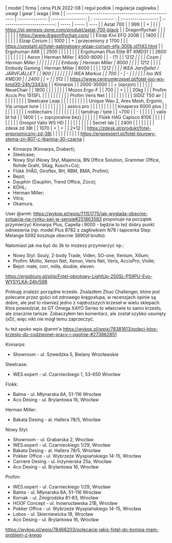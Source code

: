 | model                                                 | firma           | cena PLN 2022-08   | regul podlok   | regulacja zaglowka  | uwagi                       | gwar  | waga  | link                                                                  |
| :---------------------------------------------------- | :-------------: | :----------------: | : ---------- : | :-----------------: | :-------------------------: | ----- | ----- | ----                                                                  |
| Astat 700                                             |                 | 999                |                | +                   |                             |       |       | https://pl.genesis-zone.com/produkt/astat-700-black                   |
| Dragonflychair                                        |                 |                    |                |                     |                             |       |       | https://www.dragonflychair.com/                                       |
| Elzap Kivi EFG 200B                                   |                 | 1400               |                |                     |                             |       |       |                                                                       |
| Elzap Corium                                          |                 | 1000               |                | +                   | przeceniony z 1700          |       |       | https://umstahl.pl/fotel-gabinetowy-elzap-corium-efg-300b,id1143.html |
| Ergohuman A88                                         |                 | 2500               |                |                     |                             |       |       |                                                                       |
| Ergohuman Plus Elite BT KMD31                         |                 | 2600               |                |                     |                             |       |       |                                                                       |
| Aeron                                                 | Herman Miller   | 4500-8000          |                | - (?)               |                             | 12*12 |       |                                                                       |
| Cosm                                                  | Herman Miller  |                    |                |                     |                             |       |       |                                                                       |
| Embody                                                | Herman Miller  | 8000               |                |                     |                             | 12*12 |       |                                                                       |
| Embody Gaming                                         | Herman Miller  | 8000               |                |                     |                             | 12*12 |       |                                                                       |
| IKEA Jarvfjallet / JÄRVFJÄLLET                        |                 | 900                |                |                     |                             |       |       |                                                                       |
| IKEA Markus                                           |                 | 700                | -              | -                   |                             |       |       |                                                                       |
| Ioo WS KMD30                                          |                 | 2400               |                | +                   |                             | 5*12  |       | https://www.centrumkrzesel.pl/fotel-ioo-ws-kmd30-24h/3343/p           |
| Kinnarps                                              |                 | 2000-35000         |                | + (opcjon)          |                             |       |       |                                                                       |
| NeueChair                                             |                 | 1800               |                |                     |                             |       |       |                                                                       |
| Mozos Ergo-F                                          |                 | 700                |                | +                   |                             |       | 20kg  |                                                                       |
| Profim Accis Pro 151SFL                               |                 |                    |                |                     |                             |       |       |                                                                       |
| Profim Veris Net                                      |                 |                    |                |                     |                             |       |       |                                                                       |
| SIDIZ T50 air                                         |                 |                    |                |                     |                             |       |       |                                                                       |
| Steelcase Leap                                        |                 |                    |                |                     |                             |       |       |                                                                       |
| Unique Wau 2, Ares Mesh, Ergonic, Vip   unique tune   |                 |                    |                |                     |                             |       |       |                                                                       |
| assics pro                                            |                 |                    |                |                     |                             |       |       |                                                                       |
| kinaperss 6000 plus                                   |                 |                    |                |                     |                             |       |       |                                                                       |
| noblechairs                                           |                 |                    |                |                     |                             |       |       |                                                                       |
| tamdrup / tjele                                       |                 | ~700               |                | -                   |                             |       |       |                                                                       |
| valio bt hd                                           |                 | 1400               |                | + (opcjonalnie bez) |                             |       |       |                                                                       |
| Flokk HAG Capisco 8106                                |                 |                    |                |                     |                             |       |       |                                                                       |
| Grospol Valio WS HD                                   |                 |                    |                |                     |                             |       |       |                                                                       |
| Secret lab                                            |                 | 2400               |                |                     |                             |       |       |                                                                       |
| zdesk  zd 38t                                         |                 | 1070               | +              | +                   |                             | 2*12  |       | https://zdesk.pl/produkt/fotel-ergonomiczny-zd-38t                    |
|                                                       |                 |                    |                |                     |                             |       |       | https://ergoexpert.pl/fotel-biurowy-stema-zn-807-c-tkanina-30-czarna  |



- Kinnarps (Kinnarps, Drabert);
- Steelcase;
- Nowy Styl (Nowy Styl, Majencia, BN Office Solution, Grammer Office, Rohde Grahl, Sitag, Kusch+Co);
- Flokk (HÅG, Giroflex, RH, RBM, BMA, Profim);
- Bejot;
- Dauphin (Dauphin, Trend Office, Züco);
- KÖHL;
- Herman Miller;
- Vitra;
- Okamura.


User @armt:
https://wykop.pl/wpis/71151775/jak-wyglada-obecnie-sytuacja-na-rynku-swi-w-sensie#251863583
proponuje na początek przymierzyć Kinnarps Plus, Capella i 9000 - będzie to też dobry punkt odniesienia (np. model Plus 8782 z zagłówkiem N78 i tapicerka Step Melange 5092 kosztuje obecnie 3890zł brutto).

Natomiast jak ma być do 3k to możesz przymierzyć np.:
- Nowy Styl: Souly, Z-body Trade, Viden, SO-one, Xenium, Xilium;
- Profim: Motto, Xenon Net, Xenon, Veris Net, Veris, AccisPro, Violle;
- Bejot: mate, corr, milla, double, eleven.

https://ergobiuro.pl/pl/p/Fotel-obrotowy-LightUp-250SL-P59PU-Evo-WYSYLKA-24h/598


 Próbuję znaleźć porządne krzesło. Znalazłem Zhuo Challenger, które jest polecane przez gości od zdrowego kręgosłupa, w recenzjach opinie są dobre, ale jest to również jedno z najdroższych krzeseł w wielu sklepach. Ktoś powiedział, że GT Omega XAYO Series to właściwie to samo krzesło, ale znacznie tańsze. Zobaczyłem ten komentarz, ale został szybko usunięty (xD), więc nikt nie mógł temu zaprzeczyć.


tu też spoko wpis @armt'a
https://wykop.pl/wpis/78381613/poleci-ktos-krzeslo-do-codziennej-pracy-i-ogolnie-#273862851



Kinnarps:
- Showroom - ul. Szwedzka 5, Bielany Wrocławskie

Steelcase:
- WES.expert - ul. Czarnieckiego 1, 53-650 Wrocław

Flokk:
- Balma - ul. Młynarska 8A, 51-116 Wrocław
- Aco Desing - ul. Brylantowa 16, Wrocław

Herman Miller:
- Bakata Desing - al. Hallera 78/5, Wrocław

Nowy Styl:
- Showroom - ul. Grabarska 2, Wrocław
- WES.expert - ul. Czarnieckiego 1/29, Wrocław
- Bakata Desing - al. Hallera 78/5, Wrocław
- Pokker Office - ul. Wybrzeże Wyspiańskiego 14-15, Wrocław
- Carriere Desing - ul. Inżynierska 25a, Wrocław
- Aco Desing - ul. Brylantowa 16, Wrocław

Profim:
- WES.expert - ul. Czarnieckiego 1/29, Wrocław
- Balma - ul. Młynarska 8A, 51-116 Wrocław
- Kornak - ul. Żmigrodzka 81-83, Wrocław
- HOOF Concept - ul. Inowrocławska 21B, Wrocław
- Pokker Office - ul. Wybrzeże Wyspiańskiego 14-15, Wrocław
- Lobos - ul. Skierniewicka 18, Wrocław
- Aco Desing - ul. Brylantowa 16, Wrocław

https://wykop.pl/wpis/78466203/polecacie-jakis-fotel-do-kompa-mam-problem-z-krego
